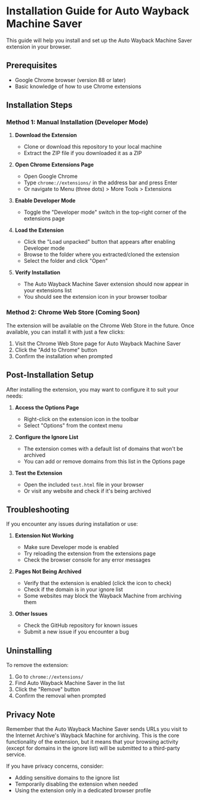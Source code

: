 # Installation Guide for Auto Wayback Machine Saver

This guide will help you install and set up the Auto Wayback Machine Saver extension in your browser.

## Prerequisites

- Google Chrome browser (version 88 or later)
- Basic knowledge of how to use Chrome extensions

## Installation Steps

### Method 1: Manual Installation (Developer Mode)

1. **Download the Extension**
   - Clone or download this repository to your local machine
   - Extract the ZIP file if you downloaded it as a ZIP

2. **Open Chrome Extensions Page**
   - Open Google Chrome
   - Type `chrome://extensions/` in the address bar and press Enter
   - Or navigate to Menu (three dots) > More Tools > Extensions

3. **Enable Developer Mode**
   - Toggle the "Developer mode" switch in the top-right corner of the extensions page

4. **Load the Extension**
   - Click the "Load unpacked" button that appears after enabling Developer mode
   - Browse to the folder where you extracted/cloned the extension
   - Select the folder and click "Open"

5. **Verify Installation**
   - The Auto Wayback Machine Saver extension should now appear in your extensions list
   - You should see the extension icon in your browser toolbar

### Method 2: Chrome Web Store (Coming Soon)

The extension will be available on the Chrome Web Store in the future. Once available, you can install it with just a few clicks:

1. Visit the Chrome Web Store page for Auto Wayback Machine Saver
2. Click the "Add to Chrome" button
3. Confirm the installation when prompted

## Post-Installation Setup

After installing the extension, you may want to configure it to suit your needs:

1. **Access the Options Page**
   - Right-click on the extension icon in the toolbar
   - Select "Options" from the context menu

2. **Configure the Ignore List**
   - The extension comes with a default list of domains that won't be archived
   - You can add or remove domains from this list in the Options page

3. **Test the Extension**
   - Open the included `test.html` file in your browser
   - Or visit any website and check if it's being archived

## Troubleshooting

If you encounter any issues during installation or use:

1. **Extension Not Working**
   - Make sure Developer mode is enabled
   - Try reloading the extension from the extensions page
   - Check the browser console for any error messages

2. **Pages Not Being Archived**
   - Verify that the extension is enabled (click the icon to check)
   - Check if the domain is in your ignore list
   - Some websites may block the Wayback Machine from archiving them

3. **Other Issues**
   - Check the GitHub repository for known issues
   - Submit a new issue if you encounter a bug

## Uninstalling

To remove the extension:

1. Go to `chrome://extensions/`
2. Find Auto Wayback Machine Saver in the list
3. Click the "Remove" button
4. Confirm the removal when prompted

## Privacy Note

Remember that the Auto Wayback Machine Saver sends URLs you visit to the Internet Archive's Wayback Machine for archiving. This is the core functionality of the extension, but it means that your browsing activity (except for domains in the ignore list) will be submitted to a third-party service.

If you have privacy concerns, consider:
- Adding sensitive domains to the ignore list
- Temporarily disabling the extension when needed
- Using the extension only in a dedicated browser profile
